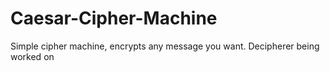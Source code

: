# Caesar-Cipher-Machine
Simple cipher machine, encrypts any message you want. Decipherer being worked on
